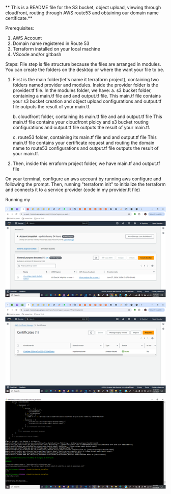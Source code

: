 ** This is a README file for the S3 bucket, object upload, viewing through cloudfront, routing through AWS route53 and obtaining our domain name certificate.**

Prerequisites:
1. AWS Account
2. Domain name registered in Route 53
3. Terraform installed on your local machine
4. VScode and/or gitbash

Steps:
File step is file structure because the files are arranged in modules.
You can create the folders on the desktop or where the want your file to be.

1. First is the main folder(let's name it terraform project), containing two folders named provider and modules.
    Inside the provider folder is the provider.tf file.
    In the modules folder, we have:
      a. s3 bucket folder, containing a main.tf file and and output.tf file.
     This main.tf file contains your s3 bucket creation and object upload configurations and output.tf file outputs the result of your main.tf.
   
      b. cloudfront folder, containing its main.tf file and and output.tf file
     This main.tf file contains your cloudfront ploicy and s3 bucket routing configurations and output.tf file outputs the result of your main.tf.
   
      c. route53 folder, containing its main.tf file and and output.tf file
     This main.tf file contains your certificate request and routing the domain name to route53 configurations and output.tf file outputs the result of your main.tf.
   
3. Then, inside this erraform project folder, we have main.tf and output.tf file


On your terminal, configure an aws account by running aws configure and following the prompt.
Then, running "terraform init" to initialize the terraform and connects it to a service provider (code in my provider.ft file)

Running my 


![s3 bucket](<aws s3-1.png>)


![cert](<cert evidence-1.png>)


![apply](<Apply done-1.png>)

